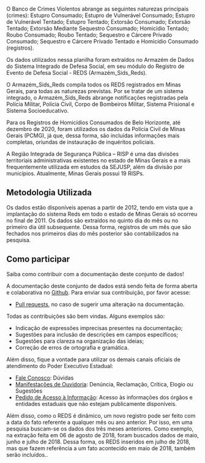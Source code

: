 O Banco de Crimes Violentos abrange as seguintes naturezas principais (crimes): Estupro Consumado; Estupro de Vulnerável Consumado; Estupro de Vulnerável Tentado; Estupro Tentado; Extorsão Consumado; Extorsão Tentado; Extorsão Mediante Sequestro Consumado; Homicídio Tentado; Roubo Consumado; Roubo Tentado; Sequestro e Cárcere Privado Consumado; Sequestro e Cárcere Privado Tentado e Homicídio Consumado (registros).

Os dados utilizados nessa planilha foram extraídos no Armazém de Dados do Sistema Integrado de Defesa Social, em seu módulo do Registro de Evento de Defesa Social - REDS (Armazém_Sids_Reds).

O Armazém_Sids_Reds compila todos os REDS registrados em Minas Gerais, para todas as naturezas previstas. Por se tratar de um sistema integrado, o Armazém_Sids_Reds abrange notificações registradas pela Polícia Militar, Polícia Civil, Corpo de Bombeiros Militar, Sistema Prisional e Sistema Socioeducativo.

Para os Registros de Homicídios Consumados de Belo Horizonte, até dezembro de 2020, foram utilizados os dados da Polícia Civil de Minas Gerais (PCMG), já que, dessa forma, são incluídas informações mais completas, oriundas de instauração de inquéritos policiais.

A Região Integrada de Segurança Pública – RISP é uma das divisões territoriais administrativas existentes no estado de Minas Gerais e a mais frequentemente utilizada em estudos da SEJUSP, além da divisão por municípios. Atualmente, Minas Gerais possui 19 RISPs.

## Metodologia Utilizada

Os dados estão disponíveis apenas a partir de 2012, tendo em vista que a implantação do sistema Reds em todo o estado de Minas Gerais só ocorreu no final de 2011. Os dados são extraídos no quinto dia do mês ou no primeiro dia útil subsequente. Dessa forma, registros de um mês que são fechados nos primeiros dias do mês posterior são contabilizados na pesquisa.

## Como participar

Saiba como contribuir com a documentação deste conjunto de dados!

A documentação deste conjunto de dados está sendo feita de forma aberta e colaborativa no [Github](https://github.com/transparencia-mg/bens-tombados). Para enviar sua contribuição, por favor acesse:

- [Pull requests](https://github.com/transparencia-mg/bens-tombados/pulls), no caso de sugerir uma alteração na documentação.

Todas as contribuições são bem vindas. Alguns exemplos são:

* Indicação de expressões imprecisas presentes na documentação;
* Sugestões para inclusão de descrições em campos específicos;
* Sugestões para clareza na organização das ideias;
* Correção de erros de ortografia e gramática.

Além disso, fique a vontade para utilizar os demais canais oficiais de atendimento do Poder Executivo Estadual:

- [Fale Conosco](https://www.seguranca.mg.gov.br/index.php/component/sppagebuilder/page/258): Dúvidas
- [Manifestações de Ouvidoria](http://www.ouvidoriageral.mg.gov.br/): Denúncia, Reclamação, Crítica, Elogio ou Sugestões
- [Pedido de Acesso à Informação](http://www.acessoainformacao.mg.gov.br/sistema/site/index.html): Acesso às informações dos órgãos e entidades estaduais que não estejam publicamente disponíveis.

Além disso, como o REDS é dinâmico, um novo registro pode ser feito com a data do fato referente a qualquer mês ou ano anterior. Por isso, em uma pesquisa buscam-se os dados dos três meses anteriores. Como exemplo, na extração feita em 06 de agosto de 2018, foram buscados dados de maio, junho e julho de 2018. Dessa forma, os REDS inseridos em julho de 2018, mas que fazem referência a um fato acontecido em maio de 2018, também serão incluídos..


